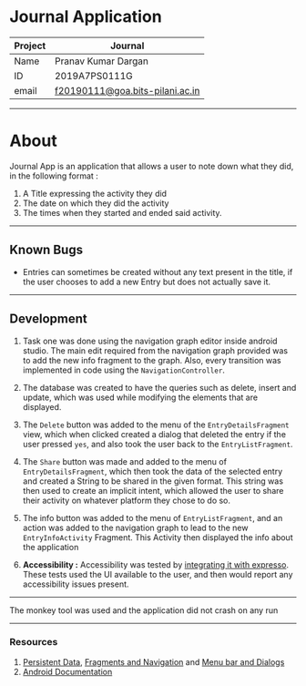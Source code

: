 # Journal Application
| Project| Journal |
 | ----------- | ----------- | 
| Name | Pranav Kumar Dargan |
| ID | 2019A7PS0111G | 
| email | f20190111@goa.bits-pilani.ac.in |    
 --- 
# About
Journal App is an application that allows a user to note down what they did, in the following format :
1. A Title expressing the activity they did
2. The date on which they did the activity
3. The times when they started and ended said activity.

---   
## Known Bugs
-  Entries can sometimes be created without any text present in the title, if the user chooses to add a new Entry but does not actually save it.

--- 
## Development

1. Task one was done using the navigation graph  editor inside android studio. The main edit required from the navigation graph provided was to add the new info fragment to the graph. Also, every transition was implemented in code using the `NavigationController`.

2. The database was created to have the queries such as delete, insert and update, which was used while modifying the elements that are displayed.



3. The `Delete` button was added to the menu of the `EntryDetailsFragment` view, which when clicked created a dialog that deleted the entry if the user pressed `yes`, and also took the user back to the `EntryListFragment`.




4. The `Share` button was made and added to the menu of `EntryDetailsFragment`, which then took the data of the selected entry and created a String to be shared in the given format. This string was then used to create an implicit intent, which allowed the user to share their activity on whatever platform they chose to do so.

5. The info button was added to the menu of `EntryListFragment`, and an action was added to the navigation graph to lead to the new `EntryInfoActivity` Fragment. This Activity then displayed the info about the application

6. **Accessibility :**
   Accessibility was tested by [integrating it with expresso](https://developer.android.com/guide/topics/ui/accessibility/testing#espresso). These tests used the UI available to the user, and then would report any accessibility issues present.





---   
The monkey tool was used and the application did not crash on any run
  
---   

### Resources
1. [Persistent Data](https://swaroopjoshi.in/courses/mobile-app-dev/07-activity-lifecycle/), [Fragments and Navigation](https://swaroopjoshi.in/courses/mobile-app-dev/08-intents/)  and [Menu bar and Dialogs](https://swaroopjoshi.in/courses/mobile-app-dev/14-misc/#menubar-and-dialogs)
2. [Android Documentation](https://developer.android.com/)
